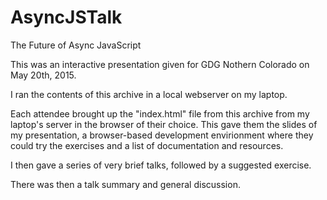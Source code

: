 # AsyncJSTalk
The Future of Async JavaScript

This was an interactive presentation given for GDG Nothern Colorado on May 20th, 2015.

I ran the contents of this archive in a local webserver on my laptop.

Each attendee brought up the "index.html" file from this archive from my laptop's server in the browser of their choice. This gave them the slides of my presentation, a browser-based development envirionment where they could try the exercises and a list of documentation and resources.

I then gave a series of very brief talks, followed by a suggested exercise.


There was then a talk summary and general discussion.

